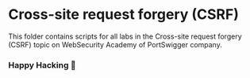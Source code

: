 # Cross-site request forgery (CSRF)
This folder contains scripts for all labs in the Cross-site request forgery (CSRF) topic on WebSecurity Academy of PortSwigger company.

### Happy Hacking 👾

